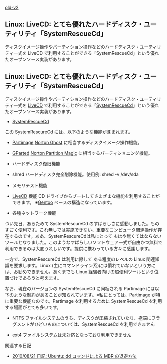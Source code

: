 [old-v2](ig100811-orig.html)

## Linux: LiveCD: とても優れたハードディスク・ユーティリティ「SystemRescueCd」

ディスクイメージ操作やパーティション操作などのハードディスク・ユーティリティ一式を LiveCD で利用することができる「SystemRescueCd」という優れたオープンソース実装があります。

## Linux: LiveCD: とても優れたハードディスク・ユーティリティ「SystemRescueCd」

ディスクイメージ操作やパーティション操作などのハードディスク・ユーティリティ一式を [LiveCD](http://www.igapyon.jp/igapyon/diary/keyword/livecd.html) で利用することができる「[SystemRescueCd](http://www.sysresccd.org/)」という優れたオープンソース実装があります。

* [SystemRescueCd](http://www.sysresccd.org/)

この SystemRescureCd には、以下のような機能が含まれます。

* [Partimage](http://www.partimage.org/)
  [Norton Ghost](http://www.symantec.com/ja/jp/norton/ghost) に相当するディスクイメージ操作機能。
  
* [GParted](http://gparted.sourceforge.net/)
  [Norton Partition Magic](http://www.netjapan.co.jp/r/_oldinfo/P_Symantec/NPM/V8/info/npm80.html) に相当するパーティショニング機能。
  
* ハードディスク復旧機能
  
* shred
  ハードディスク完全削除機能。使用例: shred -v /dev/sda
  
* メモリテスト機能
  
* [LiveCD](http://www.igapyon.jp/igapyon/diary/keyword/livecd.html) 機能
  CD ドライブからブートしてさまざまな機能を利用することができます。
  ※[Gentoo](http://www.gentoo.org/) ベースの構造になっています。
  
* 各種ネットワーク機能

つい先日、あらためて SystemRescureCd のすばらしさに感動しました。ものすごく便利です。これ無しでは実施できない、重要なコンピュータ関連操作が存在するのです。ああ、SystemRescureCdは私にとって もはや無くてはならないツールとなりました。このようなすばらしいソフトウェア一式が自由かつ無料で利用できるのは大変うれしいです。提供に携わっている方々に感謝します。

一方で、SystemRescureCd は利用に際して ある程度のレベルの Linux 関連知識を要求します。Linux (主にコマンドライン系)には慣れていないという方には、お勧めできません。あくまでも Linux 経験者向けの超便利ツールという位置づけであろうと考えます。

なお、現在のバージョンの SystemRescueCd に同梱される Partimage には以下のような制約があることが知られています。※私にとっては、Partimage が特に重要な機能なのです。Partimage を利用するために SystemRescueCd を利用する場面がとても多いです。

* NTFS ファイルシステムのうち、ディスクが圧縮されていたり、極端にフラグメントがひどいものについては、SystemRescueCd を利用できません
  
* ext4 ファイルシステムは未対応となっており利用できません

関連する日記

* [2010/08/21 日記: Ubuntu: dd コマンドによる MBR の退避方法](ig100821.html)